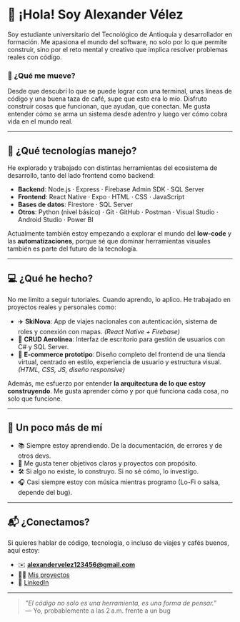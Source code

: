 # 👋 ¡Hola! Soy Alexander Vélez

Soy estudiante universitario del Tecnológico de Antioquia y desarrollador en formación. Me apasiona el mundo del software, no solo por lo que permite construir, sino por el reto mental y creativo que implica resolver problemas reales con código.

### 🚀 ¿Qué me mueve?

Desde que descubrí lo que se puede lograr con una terminal, unas líneas de código y una buena taza de café, supe que esto era lo mío. Disfruto construir cosas que funcionan, que ayudan, que conectan. Me gusta entender cómo se arma un sistema desde adentro y luego ver cómo cobra vida en el mundo real.

---

## 🧠 ¿Qué tecnologías manejo?

He explorado y trabajado con distintas herramientas del ecosistema de desarrollo, tanto del lado frontend como backend:

- **Backend**: Node.js · Express · Firebase Admin SDK · SQL Server
- **Frontend**: React Native · Expo · HTML · CSS · JavaScript
- **Bases de datos**: Firestore · SQL Server
- **Otros**: Python (nivel básico) · Git · GitHub · Postman · Visual Studio · Android Studio · Power BI

Actualmente también estoy empezando a explorar el mundo del **low-code** y las **automatizaciones**, porque sé que dominar herramientas visuales también es parte del futuro de la tecnología.

---

## 💻 ¿Qué he hecho?

No me limito a seguir tutoriales. Cuando aprendo, lo aplico. He trabajado en proyectos reales y personales como:

- ✈️ **SkiNova**: App de viajes nacionales con autenticación, sistema de roles y conexión con mapas. *(React Native + Firebase)*
- 🧾 **CRUD Aerolínea**: Interfaz de escritorio para gestión de usuarios con C# y SQL Server.
- 🛒 **E-commerce prototipo**: Diseño completo del frontend de una tienda virtual, centrado en estilo, experiencia de usuario y estructura visual. *(HTML, CSS, JS, diseño responsive)*

Además, me esfuerzo por entender **la arquitectura de lo que estoy construyendo**. Me gusta aprender cómo y por qué funciona cada cosa, no solo que funcione.

---

## 📍 Un poco más de mí

- 📚 Siempre estoy aprendiendo. De la documentación, de errores y de otros devs.
- 🎯 Me gusta tener objetivos claros y proyectos con propósito.
- 🛠️ Si algo no existe, lo construyo. Si no sé cómo, lo investigo.
- 🎧 Casi siempre estoy con música mientras programo (Lo-Fi o salsa, depende del bug).

---

## 📬 ¿Conectamos?

Si quieres hablar de código, tecnología, o incluso de viajes y cafés buenos, aquí estoy:

- ✉️ **alexandervelez123456@gmail.com**
- 🐱‍💻 [Mis proyectos](https://github.com/AlexanderVelez302)
- 💼 [LinkedIn](https://www.linkedin.com/in/alexander-velez-51029a301/)

---

> _"El código no solo es una herramienta, es una forma de pensar."_  
> — Yo, probablemente a las 2 a.m. frente a un bug
